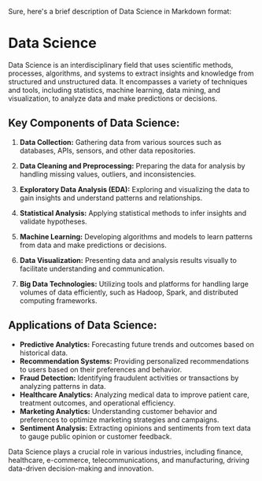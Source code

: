 Sure, here's a brief description of Data Science in Markdown format:

# Data Science

Data Science is an interdisciplinary field that uses scientific methods, processes, algorithms, and systems to extract insights and knowledge from structured and unstructured data. It encompasses a variety of techniques and tools, including statistics, machine learning, data mining, and visualization, to analyze data and make predictions or decisions.

## Key Components of Data Science:

1. **Data Collection:** Gathering data from various sources such as databases, APIs, sensors, and other data repositories.

2. **Data Cleaning and Preprocessing:** Preparing the data for analysis by handling missing values, outliers, and inconsistencies.

3. **Exploratory Data Analysis (EDA):** Exploring and visualizing the data to gain insights and understand patterns and relationships.

4. **Statistical Analysis:** Applying statistical methods to infer insights and validate hypotheses.

5. **Machine Learning:** Developing algorithms and models to learn patterns from data and make predictions or decisions.

6. **Data Visualization:** Presenting data and analysis results visually to facilitate understanding and communication.

7. **Big Data Technologies:** Utilizing tools and platforms for handling large volumes of data efficiently, such as Hadoop, Spark, and distributed computing frameworks.

## Applications of Data Science:

- **Predictive Analytics:** Forecasting future trends and outcomes based on historical data.
- **Recommendation Systems:** Providing personalized recommendations to users based on their preferences and behavior.
- **Fraud Detection:** Identifying fraudulent activities or transactions by analyzing patterns in data.
- **Healthcare Analytics:** Analyzing medical data to improve patient care, treatment outcomes, and operational efficiency.
- **Marketing Analytics:** Understanding customer behavior and preferences to optimize marketing strategies and campaigns.
- **Sentiment Analysis:** Extracting opinions and sentiments from text data to gauge public opinion or customer feedback.

Data Science plays a crucial role in various industries, including finance, healthcare, e-commerce, telecommunications, and manufacturing, driving data-driven decision-making and innovation.
